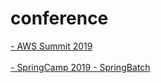 # conference

<a href="https://github.com/simjunbo/conference/blob/master/2019-04-19-AWSSummit2019.md">
- AWS Summit 2019
</a>
<br><br>
<a href="https://github.com/simjunbo/conference/blob/master/2019-04-27-SpringCamp2019.md">
- SpringCamp 2019
</a>
<a href="https://github.com/simjunbo/conference/blob/master/2019-09-27-SpringBatch.md">
- SpringBatch
</a>
